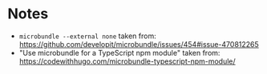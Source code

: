 # Notes

- `microbundle --external none` taken from: https://github.com/developit/microbundle/issues/454#issue-470812265
-  "Use microbundle for a TypeScript npm module" taken from: https://codewithhugo.com/microbundle-typescript-npm-module/
